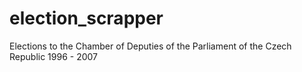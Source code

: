 # election_scrapper
Elections to the Chamber of Deputies of the Parliament of the Czech Republic
1996 - 2007
